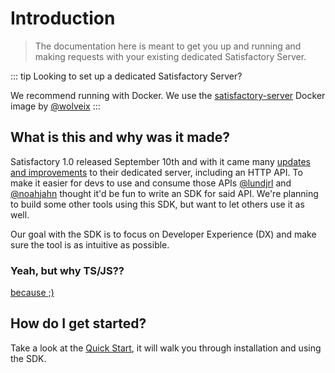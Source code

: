 # Introduction

> The documentation here is meant to get you up and running and making requests with your existing dedicated Satisfactory Server.

::: tip Looking to set up a dedicated Satisfactory Server?

We recommend running with Docker. We use the [satisfactory-server](https://github.com/wolveix/satisfactory-server) Docker image by [@wolveix](https://github.com/wolveix)
:::

## What is this and why was it made?

Satisfactory 1.0 released September 10th and with it came many [updates and improvements](https://youtu.be/v8piXNQwcUw%C2%A0) to their dedicated server, including an HTTP API. To make it easier for devs to use and consume those APIs [@lundjrl](https://github.com/lundjrl) and [@noahjahn](https://github.com/noahjahn) thought it'd be fun to write an SDK for said API. We're planning to build some other tools using this SDK, but want to let others use it as well.

Our goal with the SDK is to focus on Developer Experience (DX) and make sure the tool is as intuitive as possible.

### Yeah, but why TS/JS??

[because ;)](https://www.google.com/search?client=firefox-b-1-d&q=most+popular+programming+languages+2024)

## How do I get started?

Take a look at the [Quick Start](/quickstart), it will walk you through installation and using the SDK.
